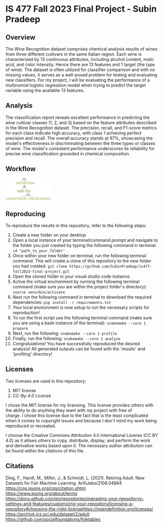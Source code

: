 # IS 477 Fall 2023 Final Project - Subin Pradeep

## Overview
The Wine Recognition dataset comprises chemical analysis results of wines from three different cultivars in the same Italian region. Each wine is characterized by 13 continuous attributes, including alcohol content, malic acid, and color intensity. Hence there are 13 features and 1 target (the type of wine). The dataset is often utilized for classifier comparison and with no missing values, it serves as a well-posed problem for testing and evaluating new classifiers. For my project, I will be evaluating the performance of a multinomial logistic regression model when trying to predict the target variable using the available 13 features. 

## Analysis
The classification report reveals excellent performance in predicting the wine cultivar classes (1, 2, and 3) based on the feature attributes described in the Wine Recognition dataset. The precision, recall, and F1-score metrics for each class indicate high accuracy, with class 1 achieving perfect precision and recall. The overall accuracy stands at 97%, showcasing the model's effectiveness in discriminating between the three types or classes of wine. The model's consistent performance underscores its reliability for precise wine classification grounded in chemical composition.

## Workflow
<img src = "results/graph.png" width="150">

## Reproducing
To reproduce the results in this repository, refer to the following steps:
  1. Create a new folder on your desktop
  2. Open a local instance of your terminal/command prompt and navigate to the folder you just created by typing the following command in terminal:
     ``` cd "path_to_your_folder" ```
  3. Once within your new folder on terminal, run the following terminal command. This will create a clone of this repository to the new folder you had created.
     ```git clone https://github.com/SubinPradeep/is477-fall2023-final-project.git```
  4. Open the cloned folder in your visual studio code instance.
  5. Active the virtual environment by running the following terminal command (make sure you are within the project folder's directory):
     ```source venv/bin/activate```
  6. Next run the following command in terminal to download the required dependencies:
     ```pip install -r requirements.txt```
  7. Your local environment is now setup to run the necessary scripts for reproduction!
  8. To run the first script use the following terminal command (make sure you are using a bash instance of the terminal):
     ```snakemake --core 1 prepare```
  9. Next, run the following:
    ```snakemake --core 1 profile```
  10. Finally, run the following:
    ```snakemake --core 1 analyze```
  11. Congratulations! You have successfully reproduced the desired analysis! All generated outputs can be found with the 'results' and 'profiling' directory! 
  
## Licenses
  Two licenses are used in this repository:
  1. MIT license
  2. CC-By-4.0 License

  I chose the MIT license for my licensing. This license provides others with the ability to do anything they want with my project with free of       
  charge. I chose this license due to the fact that is the least complicated when it comes to copyright issues and because I don't mind my work being 
  reproduced or recreated. 

  I choose the Creative Commons Attribution 4.0 International License (CC BY 4.0) as it allows others to copy, distribute, display, and perform the work and derivative works based upon it. The necessary author attribution can be found within the citations of this file. 
  

## Citations
Ding, F., Hardt, M., Miller, J., & Schmidt, L. (2021). Retiring Adult: New Datasets for Fair Machine Learning. ArXiJabs/2108.04884
https://cps.ipums.org/cps/citation.shtml https://www.ipums.org/about/terms
https://docs.github.com/en/repositories/managing-your-repositorys-settings-and-features/customizing-your-repository/licensing-a-repository#choosing-the-right-licensehttps://opendefinition.org/licenses/
https://archive.ics.uci.edu/dataset/2/adult https://github.com/socialfoundations/folktables
